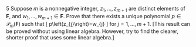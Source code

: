 5 Suppose $m$ is a nonnegative integer, $z_{1}, \ldots, z_{m+1}$ are distinct elements of $\mathbf{F}$, and $w_{1}, \ldots, w_{m+1} \in \mathbf{F}$. Prove that there exists a unique polynomial $p \in \mathcal{P}_{m}(\mathbf{F})$ such that
\[
p\left(z_{j}\right)=w_{j}
\]
for $j=1, \ldots, m+1$.
[This result can be proved without using linear algebra. However, try to find the clearer, shorter proof that uses some linear algebra.]
